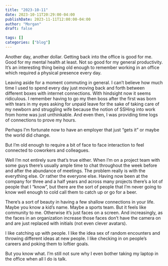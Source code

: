 ```yaml
---
title: "2023-10-11"
date: 2023-10-11T20:29:00-04:00
publishDate: 2023-11-11T12:00:00-04:00
author: "Morgan"
draft: false

tags: []
categories: ["blog"]
---
```


Another day, another dollar. Getting back into the office is good for me. Good for my mental health at least. Not so good for my general productivity. It’s an interesting thing being old enough to remember working in an office which required a physical presence every day.

Leaving aside for a moment commuting in general. I can’t believe how much time I used to spend every day just moving back and forth between different boxes with internet connections. With hindsight now it seems ridiculous. I remember having to go my then boss after the first was born with tears in my eyes asking for unpaid leave for the sake of taking care of my newborn and struggling wife because the notion of SSHing into work from home was just unthinkable. And even then, I was providing time logs of connections to prove my hours.

Perhaps I’m fortunate now to have an employer that just “gets it” or maybe the world did change.

But I’m old enough to require a bit of face to face interaction to feel connected to coworkers and colleagues.

Well I’m not entirely sure that’s true either. When I’m on a project team with some guys there’s usually ample time to chat throughout the week before and after the abundance of meetings. The problem really is with the everything else. Or rather the everyone else. Having now been at the company for three and a half years and across many projects there’s a lot of people that I “know”, but there are the sort of people that I’m never going to know well enough to cold call them to catch up or go for a beer.

There’s a sort of beauty in having a few shallow connections in your life. Maybe you know a kid’s name. Maybe a sports team. But it feels like community to me. Otherwise it’s just faces on a screen. And increasingly, as the faces in an organization increase those faces don’t have the camera on and are just replaced with initials (not even clever avatars).

I like catching up with people. I like the idea sex of random encounters and throwing different ideas at new people. I like checking in on people’s careers and poking them to loftier goals.

But you know what. I’m still not sure why I even bother taking my laptop in the office when all I do is talk.
